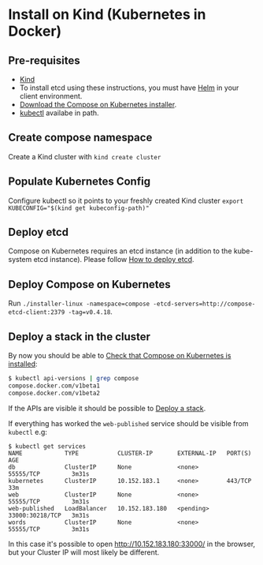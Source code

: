 # Install on Kind (Kubernetes in Docker)

## Pre-requisites
- [Kind](https://kind.sigs.k8s.io/)
- To install etcd using these instructions, you must have [Helm](https://helm.sh) in your client environment.
- [Download the Compose on Kubernetes installer](https://github.com/docker/compose-on-kubernetes/releases).
- [kubectl](https://kubernetes.io/docs/tasks/tools/install-kubectl/) availabe in path.

## Create compose namespace

Create a Kind cluster with `kind create cluster`

## Populate Kubernetes Config

Configure kubectl so it points to your freshly created Kind cluster
`export KUBECONFIG="$(kind get kubeconfig-path)"`

## Deploy etcd

Compose on Kubernetes requires an etcd instance (in addition to the kube-system etcd instance). Please follow [How to deploy etcd](./deploy-etcd.md).

## Deploy Compose on Kubernetes

Run `./installer-linux -namespace=compose -etcd-servers=http://compose-etcd-client:2379 -tag=v0.4.18`.

## Deploy a stack in the cluster

By now you should be able to [Check that Compose on Kubernetes is installed](../README.md#check-that-compose-on-kubernetes-is-installed):

```bash
$ kubectl api-versions | grep compose
compose.docker.com/v1beta1
compose.docker.com/v1beta2
```

If the APIs are visible it should be possible to [Deploy a stack](../README.md#deploy-a-stack).

If everything has worked the `web-published` service should be visible from `kubectl` e.g:

```
$ kubectl get services
NAME            TYPE           CLUSTER-IP       EXTERNAL-IP   PORT(S)           AGE
db              ClusterIP      None             <none>        55555/TCP         3m31s
kubernetes      ClusterIP      10.152.183.1     <none>        443/TCP           33m
web             ClusterIP      None             <none>        55555/TCP         3m31s
web-published   LoadBalancer   10.152.183.180   <pending>     33000:30218/TCP   3m31s
words           ClusterIP      None             <none>        55555/TCP         3m31s
```

In this case it's possible to open <http://10.152.183.180:33000/> in the browser, but your Cluster IP will most likely be different.
